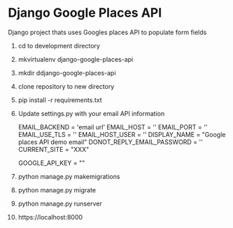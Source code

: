 # Django Google Places API

Django project thats uses Googles places API to populate form fields

1) cd to development directory
2) mkvirtualenv django-google-places-api
3) mkdir ddjango-google-places-api
4) clone repository to new directory
5) pip install -r requirements.txt
6) Update settings.py with your email API information

    EMAIL_BACKEND = 'email url'
    EMAIL_HOST = ''
    EMAIL_PORT = ''
    EMAIL_USE_TLS = ''
    EMAIL_HOST_USER = ''
    DISPLAY_NAME = "Google places API demo email"
    DONOT_REPLY_EMAIL_PASSWORD = ''
    CURRENT_SITE = "XXX"

    GOOGLE_API_KEY = ""


7) python manage.py makemigrations
8) python manage.py migrate
9) python manage.py runserver
10) https://localhost:8000 

